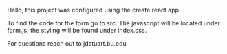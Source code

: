 Hello, this project was configured using the create react app

To find the code for the form go to src. The javascript will be located under form.js, the styling will be found under index.css. 

For questions reach out to jdstuart.bu.edu